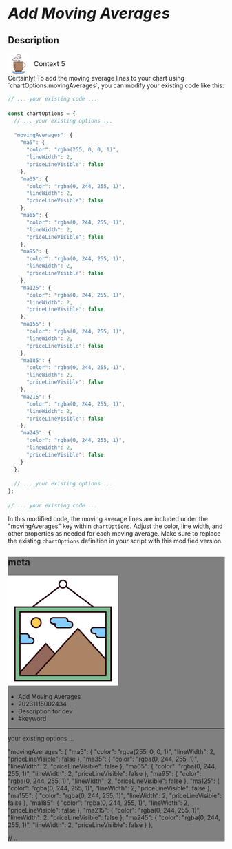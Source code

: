 # **<span style="font-size: 35px; font-style: italic;">Add Moving Averages</span>**

## Description




<div style="display: flex; align-items: center; font-size: 16px;"><div><img src="https://raw.githubusercontent.com/d10000usd/WebDocuments/main/public/icon/space/workspace-vector-free-icon-set-30.png" width="50" height="50" style="vertical-align: middle;" /></div><div style="display: inline-block; vertical-align: middle; margin-left: 10px; font-size: 16px;">Context 5</div></div>
Certainly! To add the moving average lines to your chart using `chartOptions.movingAverages`, you can modify your existing code like this:

```javascript
// ... your existing code ...

const chartOptions = {
  // ... your existing options ...

  "movingAverages": {
    "ma5": {
      "color": "rgba(255, 0, 0, 1)",
      "lineWidth": 2,
      "priceLineVisible": false
    },
    "ma35": {
      "color": "rgba(0, 244, 255, 1)",
      "lineWidth": 2,
      "priceLineVisible": false
    },
    "ma65": {
      "color": "rgba(0, 244, 255, 1)",
      "lineWidth": 2,
      "priceLineVisible": false
    },
    "ma95": {
      "color": "rgba(0, 244, 255, 1)",
      "lineWidth": 2,
      "priceLineVisible": false
    },
    "ma125": {
      "color": "rgba(0, 244, 255, 1)",
      "lineWidth": 2,
      "priceLineVisible": false
    },
    "ma155": {
      "color": "rgba(0, 244, 255, 1)",
      "lineWidth": 2,
      "priceLineVisible": false
    },
    "ma185": {
      "color": "rgba(0, 244, 255, 1)",
      "lineWidth": 2,
      "priceLineVisible": false
    },
    "ma215": {
      "color": "rgba(0, 244, 255, 1)",
      "lineWidth": 2,
      "priceLineVisible": false
    },
    "ma245": {
      "color": "rgba(0, 244, 255, 1)",
      "lineWidth": 2,
      "priceLineVisible": false
    }
  },

  // ... your existing options ...
};

// ... your existing code ...
```

In this modified code, the moving average lines are included under the "movingAverages" key within `chartOptions`. Adjust the color, line width, and other properties as needed for each moving average. Make sure to replace the existing `chartOptions` definition in your script with this modified version.







<div style="background-color: grey; ">  

## meta   
![ex_screenshot](https://raw.githubusercontent.com/d10000usd/WebDocuments/main/public/icon/space/workspace-vector-free-icon-set-31.png)  
* Add Moving Averages  
* 20231115002434  
* Description for dev  
* #keyword  
****
your existing options ...

  "movingAverages": {
    "ma5": {
      "color": "rgba(255, 0, 0, 1)",
      "lineWidth": 2,
      "priceLineVisible": false
    },
    "ma35": {
      "color": "rgba(0, 244, 255, 1)",
      "lineWidth": 2,
      "priceLineVisible": false
    },
    "ma65": {
      "color": "rgba(0, 244, 255, 1)",
      "lineWidth": 2,
      "priceLineVisible": false
    },
    "ma95": {
      "color": "rgba(0, 244, 255, 1)",
      "lineWidth": 2,
      "priceLineVisible": false
    },
    "ma125": {
      "color": "rgba(0, 244, 255, 1)",
      "lineWidth": 2,
      "priceLineVisible": false
    },
    "ma155": {
      "color": "rgba(0, 244, 255, 1)",
      "lineWidth": 2,
      "priceLineVisible": false
    },
    "ma185": {
      "color": "rgba(0, 244, 255, 1)",
      "lineWidth": 2,
      "priceLineVisible": false
    },
    "ma215": {
      "color": "rgba(0, 244, 255, 1)",
      "lineWidth": 2,
      "priceLineVisible": false
    },
    "ma245": {
      "color": "rgba(0, 244, 255, 1)",
      "lineWidth": 2,
      "priceLineVisible": false
    }
  },

  // ..  
</div> 
